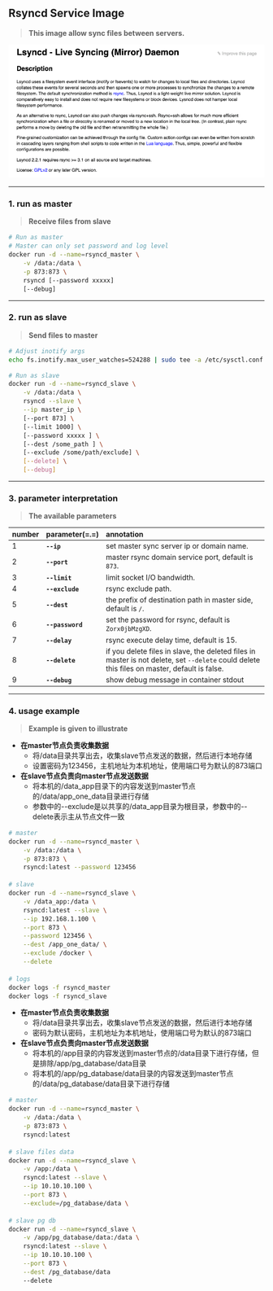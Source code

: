## Rsyncd Service Image

> **This image allow sync files between servers.**

![lsyncd](../../images/linux-lsyncd-tools.png)

---

### 1. run as master

> **Receive files from slave**

```bash
# Run as master
# Master can only set password and log level
docker run -d --name=rsyncd_master \
    -v /data:/data \
    -p 873:873 \
    rsyncd [--password xxxxx]
	[--debug]
```

---

### 2. run as slave

> **Send files to master**

```bash
# Adjust inotify args
echo fs.inotify.max_user_watches=524288 | sudo tee -a /etc/sysctl.conf && sudo sysctl -p
```

```bash
# Run as slave
docker run -d --name=rsyncd_slave \
    -v /data:/data \
    rsyncd --slave \
    --ip master_ip \
    [--port 873] \
    [--limit 1000] \
    [--password xxxxx ] \
    [--dest /some_path ] \
    [--exclude /some/path/exclude] \
    [--delete] \
	[--debug]
```

---

### 3. parameter interpretation

> **The available parameters**

| number | parameter(=.=) | annotation |
| :----- | :----- | :----- |
| 1 | **`--ip`** | set master sync server ip or domain name.  |
| 2 | **`--port`** | master rsync domain service port, default is `873`. |
| 3 | **`--limit`** | limit socket I/O bandwidth. |
| 4 | **`--exclude`** | rsync exclude path. |
| 5 | **`--dest`** | the prefix of destination path in master side, default is `/`. |
| 6 | **`--password`** | set the password for rsync, default is `Zorx0jbMzgXD`. |
| 7 | **`--delay`** | rsync execute delay time, default is 15. |
| 8 | **`--delete`** | if you delete files in slave, the deleted files in master is not delete, set `--delete` could delete this files on master, default is false. |
| 9 | **`--debug`** | show debug message in container stdout |

---

### 4. usage example

> **Example is given to illustrate**

- **在master节点负责收集数据**
  - 将/data目录共享出去，收集slave节点发送的数据，然后进行本地存储
  - 设置密码为123456，主机地址为本机地址，使用端口号为默认的873端口
- **在slave节点负责向master节点发送数据**
  - 将本机的/data_app目录下的内容发送到master节点的/data/app_one_data目录进行存储
  - 参数中的--exclude是以共享的/data_app目录为根目录，参数中的--delete表示主从节点文件一致

```bash
# master
docker run -d --name=rsyncd_master \
    -v /data:/data \
    -p 873:873 \
    rsyncd:latest --password 123456

# slave
docker run -d --name=rsyncd_slave \
    -v /data_app:/data \
    rsyncd:latest --slave \
    --ip 192.168.1.100 \
    --port 873 \
    --password 123456 \
    --dest /app_one_data/ \
    --exclude /docker \
    --delete

# logs
docker logs -f rsyncd_master
docker logs -f rsyncd_slave
```

- **在master节点负责收集数据**
  - 将/data目录共享出去，收集slave节点发送的数据，然后进行本地存储
  - 密码为默认密码，主机地址为本机地址，使用端口号为默认的873端口
- **在slave节点负责向master节点发送数据**
  - 将本机的/app目录的内容发送到master节点的/data目录下进行存储，但是排除/app/pg_database/data目录
  - 将本机的/app/pg_database/data目录的内容发送到master节点的/data/pg_database/data目录下进行存储

```bash
# master
docker run -d --name=rsyncd_master \
    -v /data:/data \
    -p 873:873 \
    rsyncd:latest

# slave files data
docker run -d --name=rsyncd_slave \
    -v /app:/data \
    rsyncd:latest --slave \
    --ip 10.10.10.100 \
    --port 873 \
    --exclude=/pg_database/data \

# slave pg db
docker run -d --name=rsyncd_slave \
    -v /app/pg_database/data:/data \
    rsyncd:latest --slave \
    --ip 10.10.10.100 \
    --port 873 \
    --dest /pg_database/data
    --delete
```
